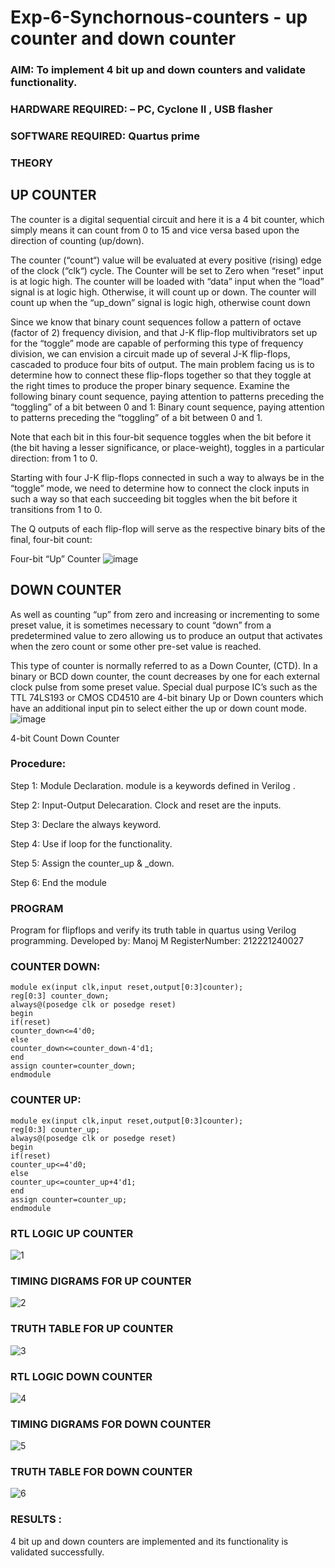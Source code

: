 # Exp-6-Synchornous-counters - up counter and down counter 
### AIM: To implement 4 bit up and down counters and validate  functionality.
### HARDWARE REQUIRED:  – PC, Cyclone II , USB flasher
### SOFTWARE REQUIRED:   Quartus prime
### THEORY 

## UP COUNTER 
The counter is a digital sequential circuit and here it is a 4 bit counter, which simply means it can count from 0 to 15 and vice versa based upon the direction of counting (up/down). 

The counter (“count“) value will be evaluated at every positive (rising) edge of the clock (“clk“) cycle.
The Counter will be set to Zero when “reset” input is at logic high.
The counter will be loaded with “data” input when the “load” signal is at logic high. Otherwise, it will count up or down.
The counter will count up when the “up_down” signal is logic high, otherwise count down

Since we know that binary count sequences follow a pattern of octave (factor of 2) frequency division, and that J-K flip-flop multivibrators set up for the “toggle” mode are capable of performing this type of frequency division, we can envision a circuit made up of several J-K flip-flops, cascaded to produce four bits of output.
The main problem facing us is to determine how to connect these flip-flops together so that they toggle at the right times to produce the proper binary sequence.
Examine the following binary count sequence, paying attention to patterns preceding the “toggling” of a bit between 0 and 1:
Binary count sequence, paying attention to patterns preceding the “toggling” of a bit between 0 and 1.

Note that each bit in this four-bit sequence toggles when the bit before it (the bit having a lesser significance, or place-weight), toggles in a particular direction: from 1 to 0.



 
 

Starting with four J-K flip-flops connected in such a way to always be in the “toggle” mode, we need to determine how to connect the clock inputs in such a way so that each succeeding bit toggles when the bit before it transitions from 1 to 0.

The Q outputs of each flip-flop will serve as the respective binary bits of the final, four-bit count:

 
 

Four-bit “Up” Counter
![image](https://user-images.githubusercontent.com/36288975/169644758-b2f4339d-9532-40c5-af40-8f4f8c942e2c.png)



## DOWN COUNTER 

As well as counting “up” from zero and increasing or incrementing to some preset value, it is sometimes necessary to count “down” from a predetermined value to zero allowing us to produce an output that activates when the zero count or some other pre-set value is reached.

This type of counter is normally referred to as a Down Counter, (CTD). In a binary or BCD down counter, the count decreases by one for each external clock pulse from some preset value. Special dual purpose IC’s such as the TTL 74LS193 or CMOS CD4510 are 4-bit binary Up or Down counters which have an additional input pin to select either the up or down count mode.
![image](https://user-images.githubusercontent.com/36288975/169644844-1a14e123-7228-4ed8-81a9-eb937dff4ac8.png)


4-bit Count Down Counter
### Procedure:

Step 1:
Module Declaration. module is a keywords defined in Verilog .

Step 2:
Input-Output Delecaration. Clock and reset are the inputs.

Step 3:
Declare the always keyword.

Step 4:
Use if loop for the functionality.

Step 5:
Assign the counter_up & _down.

Step 6:
End the module


### PROGRAM 

Program for flipflops  and verify its truth table in quartus using Verilog programming.
Developed by: Manoj M
RegisterNumber:  212221240027

### COUNTER DOWN:
~~~
module ex(input clk,input reset,output[0:3]counter);
reg[0:3] counter_down;
always@(posedge clk or posedge reset)
begin
if(reset)
counter_down<=4'd0;
else
counter_down<=counter_down-4'd1;
end
assign counter=counter_down;
endmodule
~~~

### COUNTER UP:
~~~
module ex(input clk,input reset,output[0:3]counter);
reg[0:3] counter_up;
always@(posedge clk or posedge reset)
begin
if(reset)
counter_up<=4'd0;
else
counter_up<=counter_up+4'd1;
end
assign counter=counter_up;
endmodule
~~~





### RTL LOGIC UP COUNTER 

![1](https://user-images.githubusercontent.com/94588708/201329581-fd6b2a5f-2c17-498b-a5f0-2725e7746720.png)




### TIMING DIGRAMS FOR  UP COUNTER  


![2](https://user-images.githubusercontent.com/94588708/201329598-3d0cdbe6-f6cf-41c7-9a6a-22ebabaaf92b.png)



### TRUTH TABLE FOR UP COUNTER

![3](https://user-images.githubusercontent.com/94588708/201329613-4e455200-4646-4c10-9535-11f06c8696db.jpg)


### RTL LOGIC DOWN COUNTER 


![4](https://user-images.githubusercontent.com/94588708/201329630-fd6d324d-af6f-456e-b9be-dffcfb2fbdc6.png)



### TIMING DIGRAMS FOR  DOWN COUNTER  


![5](https://user-images.githubusercontent.com/94588708/201329645-29243107-c3ed-47c6-8073-b2bbb1660bc3.png)



### TRUTH TABLE FOR DOWN COUNTER


![6](https://user-images.githubusercontent.com/94588708/201329660-03f3a32e-1552-4fb6-a1d4-ec548881c123.jpg)


### RESULTS :
4 bit up and down counters are implemented and its functionality is validated successfully.


